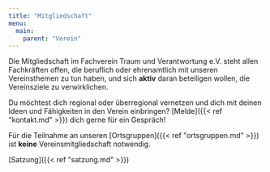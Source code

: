 ```yaml
---
title: "Mitgliedschaft"
menu:
  main:
    parent: "Verein"
---
```


Die Mitgliedschaft im Fachverein Traum und Verantwortung e.V. steht allen Fachkräften offen, die beruflich oder ehrenamtlich mit unseren Vereinsthemen zu tun haben, und sich **aktiv** daran beteiligen wollen, die Vereinsziele zu verwirklichen.

Du möchtest dich regional oder überregional vernetzen und dich mit deinen Ideen und Fähigkeiten in den Verein einbringen? [Melde]({{< ref "kontakt.md" >}}) dich gerne für ein Gespräch!

Für die Teilnahme an unseren [Ortsgruppen]({{< ref "ortsgruppen.md" >}}) ist **keine** Vereinsmitgliedschaft notwendig.

[Satzung]({{< ref "satzung.md" >}})